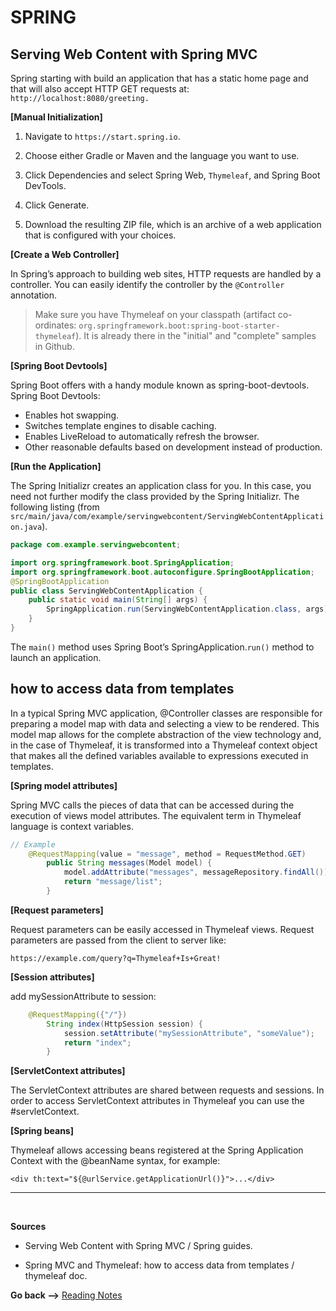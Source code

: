 # SPRING

## Serving Web Content with Spring MVC

Spring starting with build an application that has a static home page and that will also accept HTTP GET requests at: `http://localhost:8080/greeting.`

**[Manual Initialization]**

1. Navigate to `https://start.spring.io`.

2. Choose either Gradle or Maven and the language you want to use.

3. Click Dependencies and select Spring Web, `Thymeleaf`, and Spring Boot DevTools.

4. Click Generate.

5. Download the resulting ZIP file, which is an archive of a web application that is configured with your choices.

**[Create a Web Controller]**

In Spring’s approach to building web sites, HTTP requests are handled by a controller. You can easily identify the controller by the `@Controller` annotation.

> Make sure you have Thymeleaf on your classpath (artifact co-ordinates: `org.springframework.boot:spring-boot-starter-thymeleaf`). It is already there in the "initial" and "complete" samples in Github.

**[Spring Boot Devtools]**

Spring Boot offers with a handy module known as spring-boot-devtools. Spring Boot Devtools:

- Enables hot swapping.
- Switches template engines to disable caching.
- Enables LiveReload to automatically refresh the browser.
- Other reasonable defaults based on development instead of production.

**[Run the Application]**

The Spring Initializr creates an application class for you. In this case, you need not further modify the class provided by the Spring Initializr. The following listing (from `src/main/java/com/example/servingwebcontent/ServingWebContentApplication.java`).

```java
package com.example.servingwebcontent;

import org.springframework.boot.SpringApplication;
import org.springframework.boot.autoconfigure.SpringBootApplication;
@SpringBootApplication
public class ServingWebContentApplication {
    public static void main(String[] args) {
        SpringApplication.run(ServingWebContentApplication.class, args);
    }
}
```

The `main()` method uses Spring Boot’s SpringApplication.`run()` method to launch an application.

## how to access data from templates

In a typical Spring MVC application, @Controller classes are responsible for preparing a model map with data and selecting a view to be rendered. This model map allows for the complete abstraction of the view technology and, in the case of Thymeleaf, it is transformed into a Thymeleaf context object that makes all the defined variables available to expressions executed in templates.

**[Spring model attributes]**

Spring MVC calls the pieces of data that can be accessed during the execution of views model attributes. The equivalent term in Thymeleaf language is context variables.

```java
// Example
    @RequestMapping(value = "message", method = RequestMethod.GET)
        public String messages(Model model) {
            model.addAttribute("messages", messageRepository.findAll());
            return "message/list";
        }
```

**[Request parameters]**

Request parameters can be easily accessed in Thymeleaf views. Request parameters are passed from the client to server like:

`https://example.com/query?q=Thymeleaf+Is+Great!`

**[Session attributes]**

add mySessionAttribute to session:

```java
    @RequestMapping({"/"})
        String index(HttpSession session) {
            session.setAttribute("mySessionAttribute", "someValue");
            return "index";
        }
```

**[ServletContext attributes]**

The ServletContext attributes are shared between requests and sessions. In order to access ServletContext attributes in Thymeleaf you can use the #servletContext.

**[Spring beans]**

Thymeleaf allows accessing beans registered at the Spring Application Context with the @beanName syntax, for example:

`<div th:text="${@urlService.getApplicationUrl()}">...</div>`

<hr>
<br>

**Sources**

- Serving Web Content with Spring MVC / Spring guides.

- Spring MVC and Thymeleaf: how to access data from templates / thymeleaf doc.

**Go back -->** [Reading Notes](https://aseel-dweedar.github.io/reading-notes/)

